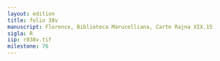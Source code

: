 ```yaml
---
layout: edition
title: folio 38v
manuscript: Florence, Biblioteca Marucelliana, Carte Rajna XIX.15
sigla: R
iip: r038v.tif
milestone: 76
---
```


